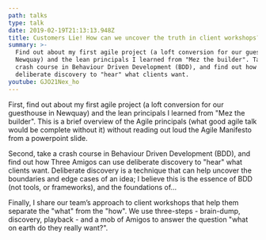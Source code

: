 ```yaml
---
path: talks
type: talk
date: 2019-02-19T21:13:13.948Z
title: Customers Lie! How can we uncover the truth in client workshops?
summary: >-
  Find out about my first agile project (a loft conversion for our guesthouse in
  Newquay) and the lean principals I learned from "Mez the builder". Take a
  crash course in Behaviour Driven Development (BDD), and find out how I use
  deliberate discovery to "hear" what clients want.
youtube: GJO21Nex_ho
---
```

First, find out about my first agile project (a loft conversion for our guesthouse in Newquay) and the lean principals I learned from "Mez the builder". This is a brief overview of the Agile principals (what good agile talk would be complete without it) without reading out loud the Agile Manifesto from a powerpoint slide.

Second, take a crash course in Behaviour Driven Development (BDD), and find out how Three Amigos can use deliberate discovery to "hear" what clients want. Deliberate discovery is a technique that can help uncover the boundaries and edge cases of an idea; I believe this is the essence of BDD (not tools, or frameworks), and the foundations of…

Finally, I share our team’s approach to client workshops that help them separate the "what" from the "how". We use three-steps - brain-dump, discovery, playback - and a mob of Amigos to answer the question "what on earth do they really want?".
